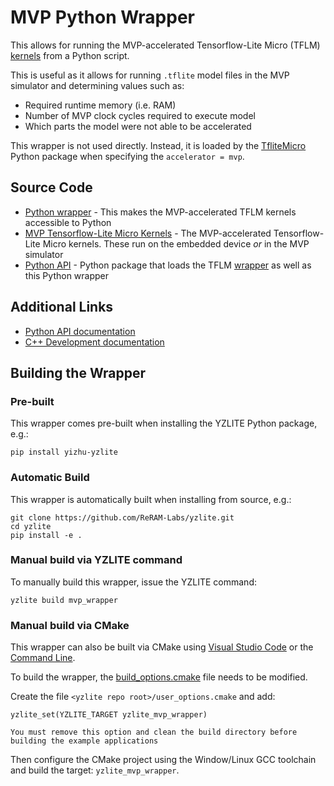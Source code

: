 # MVP Python Wrapper

This allows for running the MVP-accelerated Tensorflow-Lite Micro (TFLM) [kernels](../../cpp/shared/reram_sdk/tflite_micro_mvp_kernels) from a Python script.

This is useful as it allows for running `.tflite` model files in the MVP simulator and determining values such as:  

- Required runtime memory (i.e. RAM)
- Number of MVP clock cycles required to execute model
- Which parts the model were not able to be accelerated

This wrapper is not used directly. Instead, it is loaded by the [TfliteMicro](yzlite.core.tflite_micro.TfliteMicro) Python package when specifying the `accelerator = mvp`.

## Source Code

- [Python wrapper](../../cpp/mvp_wrapper) - This makes the MVP-accelerated TFLM kernels accessible to Python
- [MVP Tensorflow-Lite Micro Kernels](../../cpp/shared/reram_sdk/tflite_micro_mvp_kernels) - The MVP-accelerated Tensorflow-Lite Micro kernels. These run on the embedded device _or_ in the MVP simulator
- [Python API](../../yzlite/core/tflite_micro) - Python package that loads the TFLM [wrapper](./tflite_micro_wrapper.md) as well as this Python wrapper

## Additional Links

- [Python API documentation](yzlite.core.tflite_micro.TfliteMicro)
- [C++ Development documentation](../../../../docs/cpp_development/index.md)

## Building the Wrapper

### Pre-built

This wrapper comes pre-built when installing the YZLITE Python package, e.g.:

```shell
pip install yizhu-yzlite
```

### Automatic Build

This wrapper is automatically built when installing from source, e.g.:

```shell
git clone https://github.com/ReRAM-Labs/yzlite.git
cd yzlite
pip install -e .
```

### Manual build via YZLITE command

To manually build this wrapper, issue the YZLITE command:

```shell
yzlite build mvp_wrapper
```

### Manual build via CMake

This wrapper can also be built via CMake using [Visual Studio Code](../../../../docs/cpp_development/vscode.md) or the [Command Line](../../../../docs/cpp_development/command_line.md).

To build the wrapper, the [build_options.cmake](../../../../docs/cpp_development/build_options.md) file needs to be modified.

Create the file `<yzlite repo root>/user_options.cmake` and add:

```
yzlite_set(YZLITE_TARGET yzlite_mvp_wrapper)
```

```{note}
You must remove this option and clean the build directory before building the example applications
```

Then configure the CMake project using the Window/Linux GCC toolchain and build the target: `yzlite_mvp_wrapper`.
